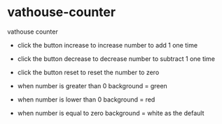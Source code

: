 # vathouse-counter
vathouse counter

- click the button increase to increase number to add 1 one time
- click the button decrease to decrease number to subtract 1 one time
- click the button reset to reset the number to zero

- when number is greater than 0 background = green
- when number is lower than 0 background = red
- when number is equal to zero background = white as the default
